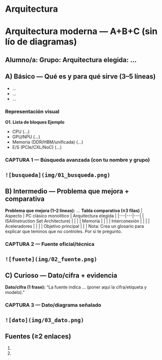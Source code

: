 # Arquitectura
# Arquitectura moderna — A+B+C (sin lío de diagramas)
**Alumno/a:**
**Grupo:**
**Arquitectura elegida:** …
---
## A) Básico — Qué es y para qué sirve (3–5 líneas)
- …
- …
- …
### Representación visual
**O1. Lista de bloques Ejemplo**
- CPU (…)
- GPU/NPU (…)
- Memoria (DDR/HBM/unificada) (…)
- E/S (PCIe/CXL/NoC) (…)
### CAPTURA 1 — Búsqueda avanzada (con tu nombre y grupo)
`![busqueda](img/01_busqueda.png)`
---
## B) Intermedio — Problema que mejora + comparativa
**Problema que mejora (1–2 líneas):** …
**Tabla comparativa (≥3 filas)**
| Aspecto | PC clásico monolítico | Arquitectura elegida |
|---|---|---|
| ISA(Instruction Set Architecture) | | |
| Memoria | | |
| Interconexión | | |
| Aceleradores | | |
| Objetivo principal | | |
Nota: Crea un glosario para explicar que teminos que no controles. Por si
te pregunto.
### CAPTURA 2 — Fuente oficial/técnica
`![fuente](img/02_fuente.png)`
---
## C) Curioso — Dato/cifra + evidencia
**Dato/cifra (1 frase):** “La fuente indica … (poner aquí la
cifra/etiqueta y modelo).”
### CAPTURA 3 — Dato/diagrama señalado
`![dato](img/03_dato.png)`
---
## Fuentes (≥2 enlaces)
1.
2.
